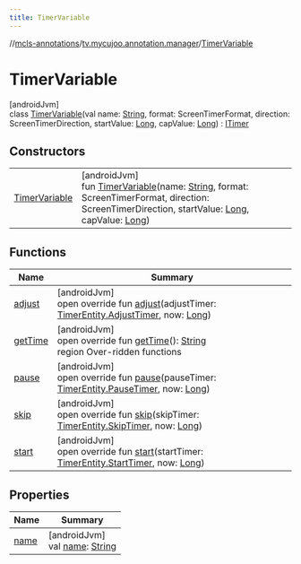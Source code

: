 ```yaml
---
title: TimerVariable
---
```

//[mcls-annotations](../../../index.html)/[tv.mycujoo.annotation.manager](../index.html)/[TimerVariable](index.html)



# TimerVariable



[androidJvm]\
class [TimerVariable](index.html)(val name: [String](https://kotlinlang.org/api/latest/jvm/stdlib/kotlin/-string/index.html), format: ScreenTimerFormat, direction: ScreenTimerDirection, startValue: [Long](https://kotlinlang.org/api/latest/jvm/stdlib/kotlin/-long/index.html), capValue: [Long](https://kotlinlang.org/api/latest/jvm/stdlib/kotlin/-long/index.html)) : [ITimer](../-i-timer/index.html)



## Constructors


| | |
|---|---|
| [TimerVariable](-timer-variable.html) | [androidJvm]<br>fun [TimerVariable](-timer-variable.html)(name: [String](https://kotlinlang.org/api/latest/jvm/stdlib/kotlin/-string/index.html), format: ScreenTimerFormat, direction: ScreenTimerDirection, startValue: [Long](https://kotlinlang.org/api/latest/jvm/stdlib/kotlin/-long/index.html), capValue: [Long](https://kotlinlang.org/api/latest/jvm/stdlib/kotlin/-long/index.html)) |


## Functions


| Name | Summary |
|---|---|
| [adjust](adjust.html) | [androidJvm]<br>open override fun [adjust](adjust.html)(adjustTimer: [TimerEntity.AdjustTimer](../-timer-entity/-adjust-timer/index.html), now: [Long](https://kotlinlang.org/api/latest/jvm/stdlib/kotlin/-long/index.html)) |
| [getTime](get-time.html) | [androidJvm]<br>open override fun [getTime](get-time.html)(): [String](https://kotlinlang.org/api/latest/jvm/stdlib/kotlin/-string/index.html)<br>region Over-ridden functions |
| [pause](pause.html) | [androidJvm]<br>open override fun [pause](pause.html)(pauseTimer: [TimerEntity.PauseTimer](../-timer-entity/-pause-timer/index.html), now: [Long](https://kotlinlang.org/api/latest/jvm/stdlib/kotlin/-long/index.html)) |
| [skip](skip.html) | [androidJvm]<br>open override fun [skip](skip.html)(skipTimer: [TimerEntity.SkipTimer](../-timer-entity/-skip-timer/index.html), now: [Long](https://kotlinlang.org/api/latest/jvm/stdlib/kotlin/-long/index.html)) |
| [start](start.html) | [androidJvm]<br>open override fun [start](start.html)(startTimer: [TimerEntity.StartTimer](../-timer-entity/-start-timer/index.html), now: [Long](https://kotlinlang.org/api/latest/jvm/stdlib/kotlin/-long/index.html)) |


## Properties


| Name | Summary |
|---|---|
| [name](name.html) | [androidJvm]<br>val [name](name.html): [String](https://kotlinlang.org/api/latest/jvm/stdlib/kotlin/-string/index.html) |

